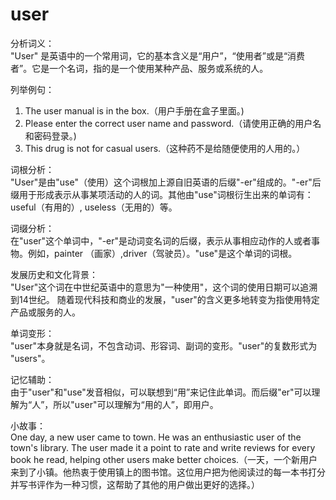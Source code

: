 # user

分析词义：  
"User" 是英语中的一个常用词，它的基本含义是“用户”，“使用者”或是“消费者”。它是一个名词，指的是一个使用某种产品、服务或系统的人。

  

列举例句：

  

1.  The user manual is in the box.（用户手册在盒子里面。)
2.  Please enter the correct user name and password.（请使用正确的用户名和密码登录。)
3.  This drug is not for casual users.（这种药不是给随便使用的人用的。）

  

词根分析：  
"User"是由"use"（使用）这个词根加上源自旧英语的后缀"-er"组成的。"-er"后缀用于形成表示从事某项活动的人的词。其他由"use"词根衍生出来的单词有： useful（有用的）, useless（无用的）等。

  

词缀分析：  
在"user"这个单词中，"-er"是动词变名词的后缀，表示从事相应动作的人或者事物。例如，painter （画家）,driver（驾驶员）。"use"是这个单词的词根。

  

发展历史和文化背景：  
"User"这个词在中世纪英语中的意思为"一种使用"，这个词的使用日期可以追溯到14世纪。 随着现代科技和商业的发展，"user"的含义更多地转变为指使用特定产品或服务的人。

  

单词变形：  
"user"本身就是名词，不包含动词、形容词、副词的变形。"user"的复数形式为 "users"。

  

记忆辅助：  
由于"user"和"use"发音相似，可以联想到“用”来记住此单词。而后缀"er"可以理解为“人”，所以"user"可以理解为“用的人”，即用户。

  

小故事：  
One day, a new user came to town. He was an enthusiastic user of the town's library. The user made it a point to rate and write reviews for every book he read, helping other users make better choices.（一天，一个新用户来到了小镇。他热衷于使用镇上的图书馆。这位用户把为他阅读过的每一本书打分并写书评作为一种习惯，这帮助了其他的用户做出更好的选择。）
